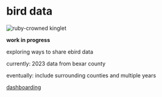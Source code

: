 # bird data

![ruby-crowned kinglet](images/my_kinglet.jpeg)

**work in progress** 

exploring ways to share ebird data

currently: 2023 data from bexar county

eventually: include surrounding counties and multiple years

[dashboarding](https://public.tableau.com/app/profile/misty.garcia2134/viz/bexar_ebird_2023/Dashboard1)